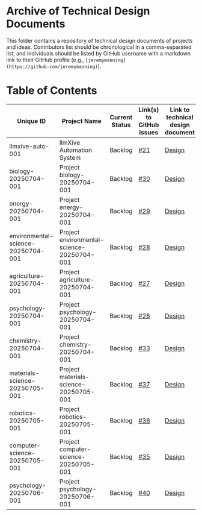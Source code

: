# Archive of Technical Design Documents

This folder contains a repository of technical design documents of projects and ideas. Contributors list should be chronological in a comma-separated list, and individuals should be listed by GitHub username with a markdown link to their GitHub profile (e.g., `[jeremymanning](https://github.com/jeremymanning)`).

# Table of Contents

| Unique ID | Project Name | Current Status | Link(s) to GitHub issues | Link to technical design document | Contributors |
|-----------|--------------|----------------|--------------------------|-----------------------------------|--------------|
| llmxive-auto-001 | llmXive Automation System | Backlog | [#21](https://github.com/ContextLab/llmXive/issues/21) | [Design](llmXive_automation/design.md) | [claude](https://github.com/claude) |
| biology-20250704-001 | Project biology-20250704-001 | Backlog | [#30](https://github.com/ContextLab/llmXive/issues/30) | [Design](/biology-20250704-001/design.md) | [llm-automation](https://github.com/llm-automation) |
| energy-20250704-001 | Project energy-20250704-001 | Backlog | [#29](https://github.com/ContextLab/llmXive/issues/29) | [Design](/energy-20250704-001/design.md) | [llm-automation](https://github.com/llm-automation) |
| environmental-science-20250704-001 | Project environmental-science-20250704-001 | Backlog | [#28](https://github.com/ContextLab/llmXive/issues/28) | [Design](/environmental-science-20250704-001/design.md) | [llm-automation](https://github.com/llm-automation) |
| agriculture-20250704-001 | Project agriculture-20250704-001 | Backlog | [#27](https://github.com/ContextLab/llmXive/issues/27) | [Design](/agriculture-20250704-001/design.md) | [llm-automation](https://github.com/llm-automation) |
| psychology-20250704-001 | Project psychology-20250704-001 | Backlog | [#26](https://github.com/ContextLab/llmXive/issues/26) | [Design](/psychology-20250704-001/design.md) | [llm-automation](https://github.com/llm-automation) |
| chemistry-20250704-001 | Project chemistry-20250704-001 | Backlog | [#33](https://github.com/ContextLab/llmXive/issues/33) | [Design](/chemistry-20250704-001/design.md) | [llm-automation](https://github.com/llm-automation) |
| materials-science-20250705-001 | Project materials-science-20250705-001 | Backlog | [#37](https://github.com/ContextLab/llmXive/issues/37) | [Design](/materials-science-20250705-001/design.md) | [llm-automation](https://github.com/llm-automation) |
| robotics-20250705-001 | Project robotics-20250705-001 | Backlog | [#36](https://github.com/ContextLab/llmXive/issues/36) | [Design](/robotics-20250705-001/design.md) | [llm-automation](https://github.com/llm-automation) |
| computer-science-20250705-001 | Project computer-science-20250705-001 | Backlog | [#35](https://github.com/ContextLab/llmXive/issues/35) | [Design](/computer-science-20250705-001/design.md) | [llm-automation](https://github.com/llm-automation) |
| psychology-20250706-001 | Project psychology-20250706-001 | Backlog | [#40](https://github.com/ContextLab/llmXive/issues/40) | [Design](psychology-20250706-001/design.md) | Qwen/Qwen2.5-3B-Instruct |

